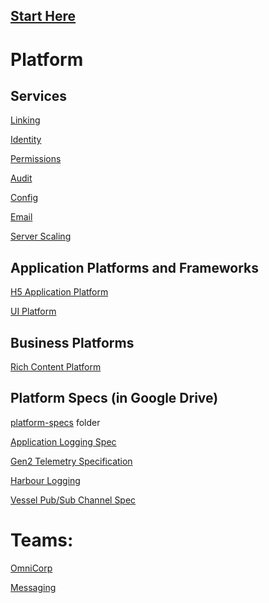 ## [Start Here](https://dev.webfilings.org/)

Platform
================

Services
------------
[Linking](https://github.com/workiva/linking)

[Identity](https://github.com/Workiva/Identity)

[Permissions](https://github.com/Workiva/OmniCorp/)

[Audit](https://github.com/Workiva/OmniCorp/)

[Config](https://github.com/Workiva/OmniCorp/)

[Email](https://github.com/Workiva/OmniCorp/)

[Server Scaling](https://github.com/Workiva/bolt)

Application Platforms and Frameworks
-------------
[H5 Application Platform](https://github.com/workiva/H5ClientPlatform)

[UI Platform](https://github.com/Workiva/w-ui-platform)

Business Platforms
---------------------
[Rich Content Platform](https://github.com/workiva/content)

Platform Specs (in Google Drive)
---
[platform-specs](https://drive.google.com/drive/folders/0B5BHXAruc8vBNDJlX29XajEwNGc) folder

[Application Logging Spec](https://github.com/Workiva/platform/blob/master/specs/app/logging/0.0.1/spec.md)

[Gen2 Telemetry Specification](https://drive.google.com/open?id=1g0QUF0kRRKRzODOP0-W2feL_6QjQxSLl-r5cnZXaUTc)

[Harbour Logging](https://docs.google.com/a/webfilings.com/document/d/1TbPq5Erb1J26BltBNBlpUj53Zt4Lr_ZyJGaMxjmL9UI/edit?usp=sharing)

[Vessel Pub/Sub Channel Spec](https://docs.google.com/a/webfilings.com/document/d/1YyI14WkxdBvuQPx1_rHco7rSb_Qs7rzAuHiVGM2jmmU/edit?usp=sharing)

Teams:
=================

[OmniCorp](https://github.com/Workiva/OmniCorp/)

[Messaging](https://github.com/Workiva/messaging)
